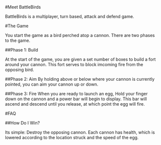 #Meet BattleBirds

BattleBirds is a multiplayer, turn based, attack and defend game.

#The Game

You start the game as a bird perched atop a cannon. There are two phases to the game.

##Phase 1: Build

At the start of the game, you are given a set number of boxes to build a fort around your cannon. This fort serves to block imcoming fire from the opposing bird.

##Phase 2: Aim
By holding above or below where your cannon is currently pointed, you can aim your cannon up or down. 

##Phase 3: Fire
When you are ready to launch an egg, Hold your finger down on the cannon and a power bar will begin to display. This bar will ascend and descend until you release, at which point the egg will fire.

#FAQ

##How Do I Win?

Its simple: Destroy the opposing cannon. Each cannon has health, which is lowered according to the location struck and the speed of the egg.
